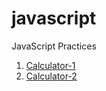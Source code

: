 # javascript
JavaScript Practices
1. [Calculator-1](https://github.com/Knightrider7660/javascript/tree/master/calculator_1)
2. [Calculator-2](https://github.com/Knightrider7660/javascript/tree/master/simple_calculator)
